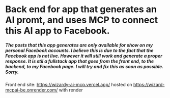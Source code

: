 <h1>Back end for app that generates an AI promt, and uses MCP to connect this AI app to Facebook.</h1>

<h5> The posts that this app generates are only available for show on my personal Facebook accounts. I believe this is due to the fact that the Facebook app is not live. However it will still work and generate a proper response. It is stil a fullstack app that goes from the front end, to the backend, to my Facebook page. I will try and fix this as soon as possible. Sorry. </h5>

Front end site: https://wizardy-ai-mcp.vercel.app/
hosted on https://wizard-mcpai-be.onrender.com/
with render
